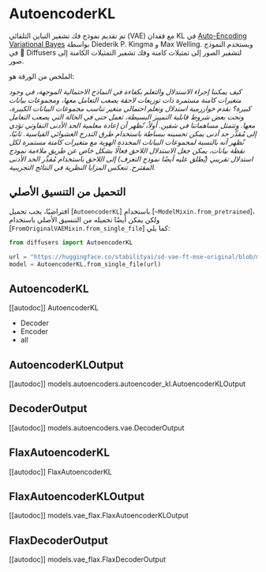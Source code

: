 # AutoencoderKL

تم تقديم نموذج فك تشفير التباين التلقائي (VAE) مع فقدان KL في [Auto-Encoding Variational Bayes](https://arxiv.org/abs/1312.6114v11) بواسطة Diederik P. Kingma و Max Welling. ويستخدم النموذج في 🤗 Diffusers لتشفير الصور إلى تمثيلات كامنة وفك تشفير التمثيلات الكامنة إلى صور.

الملخص من الورقة هو:

*كيف يمكننا إجراء الاستدلال والتعلم بكفاءة في النماذج الاحتمالية الموجهة، في وجود متغيرات كامنة مستمرة ذات توزيعات لاحقة يصعب التعامل معها، ومجموعات بيانات كبيرة؟ نقدم خوارزمية استدلال وتعلم احتمالي متغير تناسب مجموعات البيانات الكبيرة، وتحت بعض شروط قابلية التمييز البسيطة، تعمل حتى في الحالة التي يصعب التعامل معها. وتتمثل مساهماتنا في شقين. أولاً، نُظهر أن إعادة معلمية الحد الأدنى التفاوتي تؤدي إلى مُقدِّر حد أدنى يمكن تحسينه ببساطة باستخدام طرق التدرج العشوائي القياسية. ثانيًا، نُظهر أنه بالنسبة لمجموعات البيانات المحددة الهوية مع متغيرات كامنة مستمرة لكل نقطة بيانات، يمكن جعل الاستدلال اللاحق فعالًا بشكل خاص عن طريق ملاءمة نموذج استدلال تقريبي (يُطلق عليه أيضًا نموذج التعرف) إلى اللاحق باستخدام مُقدِّر الحد الأدنى المقترح. تنعكس المزايا النظرية في النتائج التجريبية.*

## التحميل من التنسيق الأصلي

افتراضيًا، يجب تحميل [`AutoencoderKL`] باستخدام [`~ModelMixin.from_pretrained`]، ولكن يمكن أيضًا تحميله
من التنسيق الأصلي باستخدام [`FromOriginalVAEMixin.from_single_file`] كما يلي:

```py
from diffusers import AutoencoderKL

url = "https://huggingface.co/stabilityai/sd-vae-ft-mse-original/blob/main/vae-ft-mse-840000-ema-pruned.safetensors"  # يمكن أن يكون أيضًا ملفًا محليًا
model = AutoencoderKL.from_single_file(url)
```

## AutoencoderKL

[[autodoc]] AutoencoderKL

- Decoder
- Encoder
- all

## AutoencoderKLOutput

[[autodoc]] models.autoencoders.autoencoder_kl.AutoencoderKLOutput

## DecoderOutput

[[autodoc]] models.autoencoders.vae.DecoderOutput

## FlaxAutoencoderKL

[[autodoc]] FlaxAutoencoderKL

## FlaxAutoencoderKLOutput

[[autodoc]] models.vae_flax.FlaxAutoencoderKLOutput

## FlaxDecoderOutput

[[autodoc]] models.vae_flax.FlaxDecoderOutput